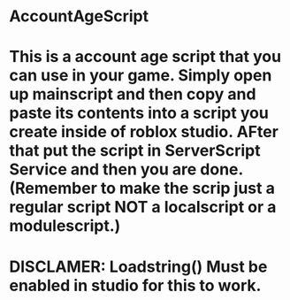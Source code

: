 # AccountAgeScript
# This is a account age script that you can use in your game. Simply open up mainscript and then copy and paste its contents into a script you create inside of roblox studio. AFter that put the script in ServerScript Service and then you are done. (Remember to make the scrip just a regular script NOT a localscript or a modulescript.)
# DISCLAMER: Loadstring() Must be enabled in studio for this to work.
